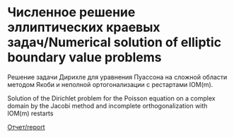 # Численное решение эллиптических краевых задач/Numerical solution of elliptic boundary value problems
Решение задачи Дирихле для уравнения Пуассона на сложной области методом Якоби и неполной ортогонализации с рестартами IOM(m).

Solution of the Dirichlet problem for the Poisson equation on a complex domain by the Jacobi method and incomplete orthogonalization with IOM(m) restarts

[Отчет/report](Course_work_mvm.pdf)

